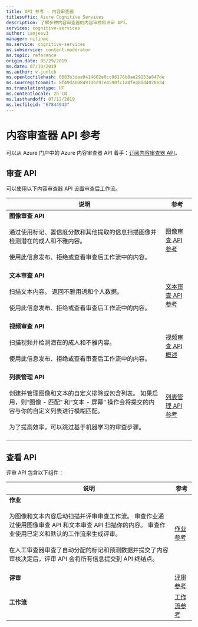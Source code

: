 ```yaml
---
title: API 参考 - 内容审查器
titlesuffix: Azure Cognitive Services
description: 了解多种内容审查器的内容审核和评审 API。
services: cognitive-services
author: sanjeev3
manager: nitinme
ms.service: cognitive-services
ms.subservice: content-moderator
ms.topic: reference
origin.date: 05/29/2019
ms.date: 07/10/2019
ms.author: v-junlch
ms.openlocfilehash: 0883b3daa9414602e0cc96176b8ae29153a847de
ms.sourcegitcommit: 8f49da0084910bc97e4590fc1a8fe48dd4028e34
ms.translationtype: HT
ms.contentlocale: zh-CN
ms.lasthandoff: 07/12/2019
ms.locfileid: "67844943"
---
```

# <a name="content-moderator-api-reference"></a>内容审查器 API 参考

可以从 Azure 门户中的 Azure 内容审查器 API 着手：[订阅内容审查器 API](https://portal.azure.cn/#create/Microsoft.CognitiveServicesContentModerator)。

## <a name="moderation-apis"></a>审查 API

可以使用以下内容审查器 API 设置审查后工作流。

| 说明 | 参考 |
| -------------------- |-------------|
| **图像审查 API**<br /><br />通过使用标记、置信度分数和其他提取的信息扫描图像并检测潜在的成人和不雅内容。 <br /><br />使用此信息发布、拒绝或查看审查后工作流中的内容。 <br /><br />| [图像审查 API 参考](https://dev.cognitive.azure.cn/docs/services/57cf753a3f9b070c105bd2c1/operations/57cf753a3f9b070868a1f66c "图像审查 API 参考")   |
| **文本审查 API**<br /><br />扫描文本内容。 返回不雅用语和个人数据。 <br /><br />使用此信息发布、拒绝或查看审查后工作流中的内容。<br /><br /> | [文本审查 API 参考](https://dev.cognitive.azure.cn/docs/services/57cf753a3f9b070c105bd2c1/operations/57cf753a3f9b070868a1f66f "文本审查 API 参考")   |
| **视频审查 API**<br /><br />扫描视频并检测潜在的成人和不雅内容。 <br /><br />使用此信息发布、拒绝或查看审查后工作流中的内容。<br /><br /> | [视频审查 API 概述](video-moderation-api.md "视频审查 API 概述")   |
| **列表管理 API**<br /><br />创建并管理图像和文本的自定义排除或包含列表。 如果启用，则“图像 - 匹配”  和“文本 - 屏幕”  操作会将提交的内容与你的自定义列表进行模糊匹配。 <br /><br />为了提高效率，可以跳过基于机器学习的审查步骤。<br /><br /> | [列表管理 API 参考](https://dev.cognitive.azure.cn/docs/services/57cf755e3f9b070c105bd2c2/operations/57cf755e3f9b070868a1f675 "列表管理 API 参考")   |

## <a name="review-apis"></a>查看 API

评审 API 包含以下组件：

| 说明 | 参考 |
| -------------------- |-------------|
| **作业**<br /><br /> 为图像和文本内容启动扫描并评审审查工作流。 审查作业通过使用图像审查 API 和文本审查 API 扫描你的内容。 审查作业使用已定义和默认的工作流来生成评审。 <br /><br />在人工审查器审查了自动分配的标记和预测数据并提交了内容审核决定后，评审 API 会将所有信息提交到 API 终结点。<br /><br /> | [作业参考](https://dev.cognitive.azure.cn/docs/services/580519463f9b070e5c591178/operations/580519483f9b0709fc47f9c5 "作业参考")   |
| **评审**<br /><br />| [评审参考](https://dev.cognitive.azure.cn/docs/services/580519463f9b070e5c591178/operations/580519483f9b0709fc47f9c4 "评审参考")   |
| **工作流**<br /><br /> | [工作流参考](https://dev.cognitive.azure.cn/docs/services/580519463f9b070e5c591178/operations/5813b46b3f9b0711b43c4c59 "工作流参考")   |



<!-- Update_Description: wording update -->